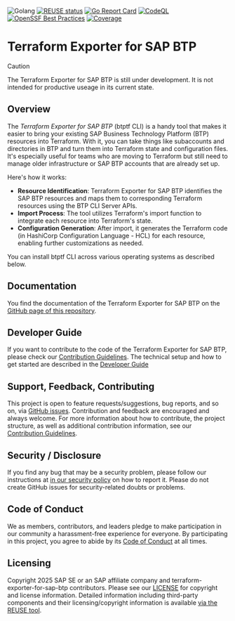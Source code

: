 ![Golang](https://img.shields.io/badge/Go-1.24-informational)
[![REUSE status](https://api.reuse.software/badge/github.com/SAP/terraform-exporter-btp)](https://api.reuse.software/info/github.com/SAP/terraform-exporter-btp)
[![Go Report Card](https://goreportcard.com/badge/github.com/SAP/terraform-exporter-btp)](https://goreportcard.com/report/github.com/SAP/terraform-exporter-btp)
[![CodeQL](https://github.com/SAP/terraform-exporter-btp/actions/workflows/codeql.yml/badge.svg)](https://github.com/SAP/terraform-exporter-btp/actions/workflows/codeql.yml)
[![OpenSSF Best Practices](https://www.bestpractices.dev/projects/9673/badge)](https://www.bestpractices.dev/projects/9673)
[![Coverage](https://sonarcloud.io/api/project_badges/measure?project=SAP_terraform-exporter-btp&metric=coverage)](https://sonarcloud.io/summary/new_code?id=SAP_terraform-exporter-btp)


# Terraform Exporter for SAP BTP

> [!CAUTION]
> The Terraform Exporter for SAP BTP is still under development. It is not intended for productive useage in its current state.

## Overview
The *Terraform Exporter for SAP BTP* (btptf CLI) is a handy tool that makes it easier to bring your existing SAP Business Technology Platform (BTP) resources into Terraform. With it, you can take things like subaccounts and directories in BTP and turn them into Terraform state and configuration files. It's especially useful for teams who are moving to Terraform but still need to manage older infrastructure or SAP BTP accounts that are already set up.

Here's how it works:

- **Resource Identification**: Terraform Exporter for SAP BTP identifies the SAP BTP resources and maps them to corresponding Terraform resources using the BTP CLI Server APIs.
- **Import Process**: The tool utilizes Terraform's import function to integrate each resource into Terraform's state.
- **Configuration Generation**: After import, it generates the Terraform code (in HashiCorp Configuration Language - HCL) for each resource, enabling further customizations as needed.

You can install btptf CLI across various operating systems as described below.

## Documentation

You find the documentation of the Terraform Exporter for SAP BTP on the [GitHub page of this repository](https://sap.github.io/terraform-exporter-btp/).

## Developer Guide

If you want to contribute to the code of the Terraform Exporter for SAP BTP, please check our [Contribution Guidelines](CONTRIBUTING.md). The technical setup and how to get started are described in the [Developer Guide](./guidelines/DEVELOPER-GUIDE.md)

## Support, Feedback, Contributing

This project is open to feature requests/suggestions, bug reports, and so on, via [GitHub issues](https://github.com/SAP/terraform-exporter-for-sap-btp/issues). Contribution and feedback are encouraged and always welcome. For more information about how to contribute, the project structure, as well as additional contribution information, see our [Contribution Guidelines](CONTRIBUTING.md).

## Security / Disclosure
If you find any bug that may be a security problem, please follow our instructions at [in our security policy](https://github.com/SAP/terraform-exporter-for-sap-btp/security/policy) on how to report it. Please do not create GitHub issues for security-related doubts or problems.

## Code of Conduct

We as members, contributors, and leaders pledge to make participation in our community a harassment-free experience for everyone. By participating in this project, you agree to abide by its [Code of Conduct](https://github.com/SAP/.github/blob/main/CODE_OF_CONDUCT.md) at all times.

## Licensing

Copyright 2025 SAP SE or an SAP affiliate company and terraform-exporter-for-sap-btp contributors. Please see our [LICENSE](LICENSE) for copyright and license information. Detailed information including third-party components and their licensing/copyright information is available [via the REUSE tool](https://api.reuse.software/info/github.com/SAP/terraform-exporter-btp).
